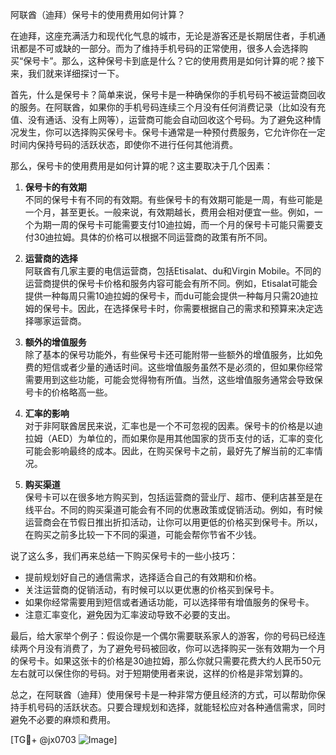 阿联酋（迪拜）保号卡的使用费用如何计算？

在迪拜，这座充满活力和现代化气息的城市，无论是游客还是长期居住者，手机通讯都是不可或缺的一部分。而为了维持手机号码的正常使用，很多人会选择购买“保号卡”。那么，这种保号卡到底是什么？它的使用费用是如何计算的呢？接下来，我们就来详细探讨一下。

首先，什么是保号卡？简单来说，保号卡是一种确保你的手机号码不被运营商回收的服务。在阿联酋，如果你的手机号码连续三个月没有任何消费记录（比如没有充值、没有通话、没有上网等），运营商可能会自动回收这个号码。为了避免这种情况发生，你可以选择购买保号卡。保号卡通常是一种预付费服务，它允许你在一定时间内保持号码的活跃状态，即使你不进行任何其他消费。

那么，保号卡的使用费用是如何计算的呢？这主要取决于几个因素：

1. **保号卡的有效期**  
   不同的保号卡有不同的有效期。有些保号卡的有效期可能是一周，有些可能是一个月，甚至更长。一般来说，有效期越长，费用会相对便宜一些。例如，一个为期一周的保号卡可能需要支付10迪拉姆，而一个月的保号卡可能只需要支付30迪拉姆。具体的价格可以根据不同运营商的政策有所不同。

2. **运营商的选择**  
   阿联酋有几家主要的电信运营商，包括Etisalat、du和Virgin Mobile。不同的运营商提供的保号卡价格和服务内容可能会有所不同。例如，Etisalat可能会提供一种每周只需10迪拉姆的保号卡，而du可能会提供一种每月只需20迪拉姆的保号卡。因此，在选择保号卡时，你需要根据自己的需求和预算来决定选择哪家运营商。

3. **额外的增值服务**  
   除了基本的保号功能外，有些保号卡还可能附带一些额外的增值服务，比如免费的短信或者少量的通话时间。这些增值服务虽然不是必须的，但如果你经常需要用到这些功能，可能会觉得物有所值。当然，这些增值服务通常会导致保号卡的价格略高一些。

4. **汇率的影响**  
   对于非阿联酋居民来说，汇率也是一个不可忽视的因素。保号卡的价格是以迪拉姆（AED）为单位的，而如果你是用其他国家的货币支付的话，汇率的变化可能会影响最终的成本。因此，在购买保号卡之前，最好先了解当前的汇率情况。

5. **购买渠道**  
   保号卡可以在很多地方购买到，包括运营商的营业厅、超市、便利店甚至是在线平台。不同的购买渠道可能会有不同的优惠政策或促销活动。例如，有时候运营商会在节假日推出折扣活动，让你可以用更低的价格买到保号卡。所以，在购买之前多比较一下不同的渠道，可能会帮你节省不少钱。

说了这么多，我们再来总结一下购买保号卡的一些小技巧：

- 提前规划好自己的通信需求，选择适合自己的有效期和价格。
- 关注运营商的促销活动，有时候可以以更优惠的价格买到保号卡。
- 如果你经常需要用到短信或者通话功能，可以选择带有增值服务的保号卡。
- 注意汇率变化，避免因为汇率波动导致不必要的支出。

最后，给大家举个例子：假设你是一个偶尔需要联系家人的游客，你的号码已经连续两个月没有消费了，为了避免号码被回收，你可以选择购买一张有效期为一个月的保号卡。如果这张卡的价格是30迪拉姆，那么你就只需要花费大约人民币50元左右就可以保住你的号码。对于短期使用者来说，这样的价格是非常划算的。

总之，在阿联酋（迪拜）使用保号卡是一种非常方便且经济的方式，可以帮助你保持手机号码的活跃状态。只要合理规划和选择，就能轻松应对各种通信需求，同时避免不必要的麻烦和费用。

[TG💪+ @jx0703 ![Image](https://github.com/user-attachments/assets/dbca1d08-cadb-493c-b0ec-ad6f7a83f270)]